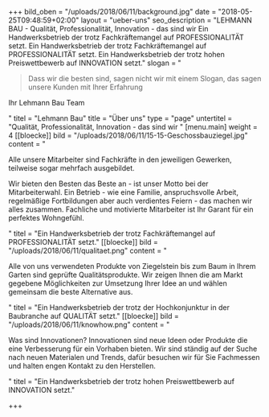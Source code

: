 +++
bild_oben = "/uploads/2018/06/11/background.jpg"
date = "2018-05-25T09:48:59+02:00"
layout = "ueber-uns"
seo_description = "LEHMANN BAU - Qualität, Professionalität, Innovation - das sind wir Ein Handwerksbetrieb der trotz Fachkräftemangel auf PROFESSIONALITÄT setzt. Ein Handwerksbetrieb der trotz Fachkräftemangel auf PROFESSIONALITÄT setzt. Ein Handwerksbetrieb der trotz hohen Preiswettbewerb auf INNOVATION setzt."
slogan = "<blockquote><p>Dass wir die besten sind, sagen nicht wir mit einem Slogan, das sagen unsere Kunden mit Ihrer Erfahrung</p></blockquote><p>Ihr Lehmann Bau Team</p>"
titel = "Lehmann Bau"
title = "Über uns"
type = "page"
untertitel = "Qualität, Professionalität, Innovation - das sind wir "
[menu.main]
weight = 4
[[bloecke]]
bild = "/uploads/2018/06/11/15-15-Geschossbauziegel.jpg"
content = "<p>Alle unsere Mitarbeiter sind Fachkräfte in den jeweiligen Gewerken, teilweise sogar mehrfach ausgebildet. </p><p>Wir bieten den Besten das Beste an - ist unser Motto bei der Mitarbeiterwahl. Ein Betrieb - wie eine Familie, anspruchsvolle Arbeit, regelmäßige Fortbildungen aber auch verdientes Feiern - das machen wir alles zusammen. Fachliche und motivierte Mitarbeiter ist Ihr Garant für ein perfektes Wohngefühl.</p>"
titel = "Ein Handwerksbetrieb der trotz Fachkräftemangel auf PROFESSIONALITÄT setzt."
[[bloecke]]
bild = "/uploads/2018/06/11/qualitaet.png"
content = "<p>Alle von uns verwendeten Produkte von Ziegelstein bis zum Baum in Ihrem Garten sind geprüfte Qualitätsprodukte. Wir zeigen Ihnen die am Markt gegebene Möglichkeiten zur Umsetzung Ihrer Idee an und wählen gemeinsam die beste Alternative aus.</p>"
titel = "Ein Handwerksbetrieb der trotz der Hochkonjunktur in der Baubranche auf QUALITÄT setzt."
[[bloecke]]
bild = "/uploads/2018/06/11/knowhow.png"
content = "<p>Was sind Innovationen? Innovationen sind neue Ideen oder Produkte die eine Verbesserung für ein Vorhaben bieten. Wir sind ständig auf der Suche nach neuen Materialen und Trends, dafür besuchen wir für Sie Fachmessen und halten engen Kontakt zu den Herstellen.</p>"
titel = "Ein Handwerksbetrieb der trotz hohen Preiswettbewerb auf INNOVATION setzt."

+++
